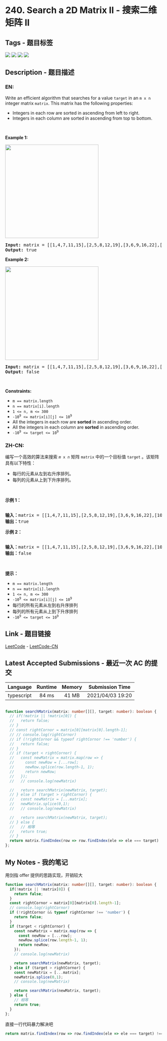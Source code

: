 
# 240. Search a 2D Matrix II - 搜索二维矩阵 II

## Tags - 题目标签

 <img src="https://img.shields.io/badge/Array-数组-blue.svg">   <img src="https://img.shields.io/badge/Binary Search-二分查找-blue.svg">   <img src="https://img.shields.io/badge/Divide and Conquer-分治-blue.svg">   <img src="https://img.shields.io/badge/Matrix-矩阵-blue.svg">  


## Description - 题目描述

### EN:
<p>Write an efficient algorithm that searches for a value <code>target</code> in an <code>m x n</code> integer matrix <code>matrix</code>. This matrix has the following properties:</p>

<ul>
	<li>Integers in each row are sorted in ascending from left to right.</li>
	<li>Integers in each column are sorted in ascending from top to bottom.</li>
</ul>

<p>&nbsp;</p>
<p><strong>Example 1:</strong></p>
<img alt="" src="https://assets.leetcode.com/uploads/2020/11/24/searchgrid2.jpg" style="width: 300px; height: 300px;" />
<pre>
<strong>Input:</strong> matrix = [[1,4,7,11,15],[2,5,8,12,19],[3,6,9,16,22],[10,13,14,17,24],[18,21,23,26,30]], target = 5
<strong>Output:</strong> true
</pre>

<p><strong>Example 2:</strong></p>
<img alt="" src="https://assets.leetcode.com/uploads/2020/11/24/searchgrid.jpg" style="width: 300px; height: 300px;" />
<pre>
<strong>Input:</strong> matrix = [[1,4,7,11,15],[2,5,8,12,19],[3,6,9,16,22],[10,13,14,17,24],[18,21,23,26,30]], target = 20
<strong>Output:</strong> false
</pre>

<p>&nbsp;</p>
<p><strong>Constraints:</strong></p>

<ul>
	<li><code>m == matrix.length</code></li>
	<li><code>n == matrix[i].length</code></li>
	<li><code>1 &lt;= n, m &lt;= 300</code></li>
	<li><code>-10<sup>9</sup> &lt;= matrix[i][j] &lt;= 10<sup>9</sup></code></li>
	<li>All the integers in each row are <strong>sorted</strong> in ascending order.</li>
	<li>All the integers in each column are <strong>sorted</strong> in ascending order.</li>
	<li><code>-10<sup>9</sup> &lt;= target &lt;= 10<sup>9</sup></code></li>
</ul>


### ZH-CN:
<p>编写一个高效的算法来搜索&nbsp;<code><em>m</em>&nbsp;x&nbsp;<em>n</em></code>&nbsp;矩阵 <code>matrix</code> 中的一个目标值 <code>target</code> 。该矩阵具有以下特性：</p>

<ul>
	<li>每行的元素从左到右升序排列。</li>
	<li>每列的元素从上到下升序排列。</li>
</ul>

<p>&nbsp;</p>

<p><b>示例 1：</b></p>
<img alt="" src="https://assets.leetcode-cn.com/aliyun-lc-upload/uploads/2020/11/25/searchgrid2.jpg" />
<pre>
<b>输入：</b>matrix = [[1,4,7,11,15],[2,5,8,12,19],[3,6,9,16,22],[10,13,14,17,24],[18,21,23,26,30]], target = 5
<b>输出：</b>true
</pre>

<p><b>示例 2：</b></p>
<img alt="" src="https://assets.leetcode-cn.com/aliyun-lc-upload/uploads/2020/11/25/searchgrid.jpg" />
<pre>
<b>输入：</b>matrix = [[1,4,7,11,15],[2,5,8,12,19],[3,6,9,16,22],[10,13,14,17,24],[18,21,23,26,30]], target = 20
<b>输出：</b>false
</pre>

<p>&nbsp;</p>

<p><strong>提示：</strong></p>

<ul>
	<li><code>m == matrix.length</code></li>
	<li><code>n == matrix[i].length</code></li>
	<li><code>1 &lt;= n, m &lt;= 300</code></li>
	<li><code>-10<sup>9</sup>&nbsp;&lt;= matrix[i][j] &lt;= 10<sup>9</sup></code></li>
	<li>每行的所有元素从左到右升序排列</li>
	<li>每列的所有元素从上到下升序排列</li>
	<li><code>-10<sup>9</sup>&nbsp;&lt;= target &lt;= 10<sup>9</sup></code></li>
</ul>



## Link - 题目链接

[LeetCode](https://leetcode.com/problems/search-a-2d-matrix-ii/description/)  -  [LeetCode-CN](https://leetcode.cn/problems/search-a-2d-matrix-ii/description/)
## Latest Accepted Submissions - 最近一次 AC 的提交


| Language | Runtime | Memory | Submission Time |
|:---:|:---:|:---:|:---:|
| typescript  | 84 ms | 41 MB | 2021/04/03 19:20 |

```typescript

function searchMatrix(matrix: number[][], target: number): boolean {
  // if(!matrix || !matrix[0]) {
  //   return false;
  // }
  // const rightCornor = matrix[0][matrix[0].length-1];
  // // console.log(rightCornor)
  // if (!rightCornor && typeof rightCornor !== 'number') {
  //   return false;
  // }
  // if (target < rightCornor) {
  //   const newMatrix = matrix.map(row => {
  //     const newRow = [...row];
  //     newRow.splice(row.length-1, 1);
  //     return newRow;
  //   });
  //   // console.log(newMatrix)

  //   return searchMatrix(newMatrix, target);
  // } else if (target > rightCornor) {
  //   const newMatrix = [...matrix];
  //   newMatrix.splice(0,1);
  //   // console.log(newMatrix)

  //   return searchMatrix(newMatrix, target);
  // } else {
  //   // 相等
  //   return true;
  // }
  return matrix.findIndex(row => row.findIndex(ele => ele === target) !== -1 ? true : false ) !== -1 ? true : false;
};

```
## My Notes - 我的笔记


用剑指 offer 提供的思路实现，开销较大
```typescript
function searchMatrix(matrix: number[][], target: number): boolean {
  if(!matrix || !matrix[0]) {
    return false;
  }
  const rightCornor = matrix[0][matrix[0].length-1];
  // console.log(rightCornor)
  if (!rightCornor && typeof rightCornor !== 'number') {
    return false;
  }
  if (target < rightCornor) {
    const newMatrix = matrix.map(row => {
      const newRow = [...row];
      newRow.splice(row.length-1, 1);
      return newRow;
    });
    // console.log(newMatrix)

    return searchMatrix(newMatrix, target);
  } else if (target > rightCornor) {
    const newMatrix = [...matrix];
    newMatrix.splice(0,1);
    // console.log(newMatrix)

    return searchMatrix(newMatrix, target);
  } else {
    // 相等
    return true;
  }
};
```

直接一行代码暴力解决吧
```typescript
return matrix.findIndex(row => row.findIndex(ele => ele === target) !== -1 ? true : false ) !== -1 ? true : false;
```

